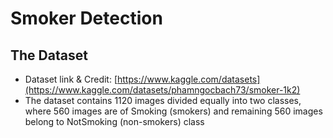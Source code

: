 # Smoker Detection
## 

## The Dataset
- Dataset link & Credit: [https://www.kaggle.com/datasets](https://www.kaggle.com/datasets/phamngocbach73/smoker-1k2)
- The dataset contains 1120 images divided equally into two classes, where 560 images are of Smoking (smokers) and remaining 560 images belong to NotSmoking (non-smokers) class

